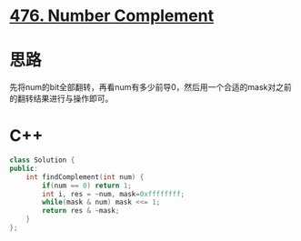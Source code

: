 # [476. Number Complement](https://leetcode.com/problems/number-complement/description/)
# 思路
先将num的bit全部翻转，再看num有多少前导0，然后用一个合适的mask对之前的翻转结果进行与操作即可。
# C++
``` C++
class Solution {
public:
    int findComplement(int num) {
        if(num == 0) return 1;
        int i, res = ~num, mask=0xffffffff;
        while(mask & num) mask <<= 1;
        return res & ~mask;
    }
};
```
